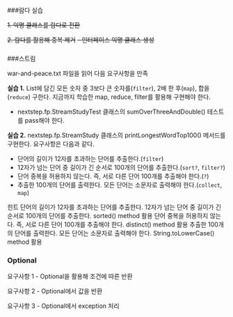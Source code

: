 ###람다 실습

~~1. 익명 클래스를 람다로 전환~~

~~2. 람다를 활용해 중복 제거~~
   ~~- 인터페이스 익명 클래스 생성~~
### 

###스트림 

war-and-peace.txt 파일을 읽어 다음 요구사항을 만족

**실습 1.** List에 담긴 모든 숫자 중 3보다 큰 숫자를(`filter`), 2배 한 후(`map`), 합을(`reduce`) 구한다. 
지금까지 학습한 map, reduce, filter를 활용해 구현해야 한다.
- nextstep.fp.StreamStudyTest 클래스의 sumOverThreeAndDouble() 테스트를 pass해야 한다.

**실습 2.** nextstep.fp.StreamStudy 클래스의 printLongestWordTop100() 메서드를 구현한다. 
요구사항은 다음과 같다.

- 단어의 길이가 12자를 초과하는 단어를 추출한다.(`filter`)
- 12자가 넘는 단어 중 길이가 긴 순서로 100개의 단어를 추출한다.(`sort?`, `filter?`)
- 단어 중복을 허용하지 않는다. 즉, 서로 다른 단어 100개를 추출해야 한다.(`?`)
- 추출한 100개의 단어를 출력한다. 모든 단어는 소문자로 출력해야 한다.(`collect`, `map`)

힌트
단어의 길이가 12자를 초과하는 단어를 추출한다.
12자가 넘는 단어 중 길이가 긴 순서로 100개의 단어를 추출한다.
sorted() method 활용
단어 중복을 허용하지 않는다. 즉, 서로 다른 단어 100개를 추출해야 한다.
distinct() method 활용
추출한 100개의 단어를 출력한다. 모든 단어는 소문자로 출력해야 한다.
String.toLowerCase() method 활용

### 

### Optional
요구사항 1 - Optional을 활용해 조건에 따른 반환

요구사항 2 - Optional에서 값을 반환

요구사항 3 - Optional에서 exception 처리





